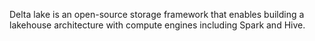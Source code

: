 
Delta lake is an open-source storage framework that enables building a lakehouse architecture with compute engines including Spark and Hive.
